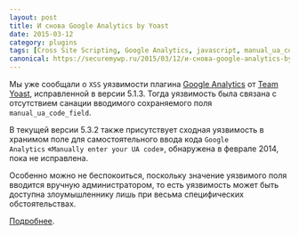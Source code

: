 ```yaml
---
layout: post
title: И снова Google Analytics by Yoast
date: 2015-03-12
category: plugins
tags: [Cross Site Scripting, Google Analytics, javascript, manual_ua_code_field, XSS, Yoast]
canonical: https://securemywp.ru/2015/03/12/и-снова-google-analytics-by-yoast/
---
```


Мы уже сообщали о <code>XSS</code> уязвимости плагина [Google Analytics](https://wordpress.org/plugins/google-analytics-for-wordpress/) от [Team Yoast](https://yoast.com/), исправленной в версии 5.1.3. Тогда уязвимость была связана с отсутствием санации вводимого сохраняемого поля <code>manual_ua_code_field</code>.

В текущей версии 5.3.2 также присутствует сходная уязвимость в хранимом поле для самостоятельного ввода кода <code>Google Analytics</code> «<code>Manually enter your UA code</code>», обнаружена в феврале 2014, пока не исправлена.

Особенно можно не беспокоиться, поскольку значение уязвимого поля вводится вручную администратором, то есть уязвимость может быть доступна злоумышленнику лишь при весьма специфических обстоятельствах.

[Подробнее](http://packetstormsecurity.com/files/130716/).
